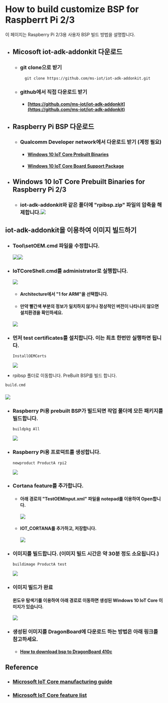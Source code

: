 # How to build customize BSP for Raspberrt Pi 2/3

이 페이지는 Raspberry Pi 2/3용 사용자 BSP 빌드 방법을 설명합니다.

* ## Micosoft iot-adk-addonkit 다운로드

  * ### git clone으로 받기

    ```
      git clone https://github.com/ms-iot/iot-adk-addonkit.git
    ```
  * ### github에서 직접 다운로드 받기

    * #### [https://github.com/ms-iot/iot-adk-addonkit](https://github.com/ms-iot/iot-adk-addonkit)
* ## Raspberry Pi BSP 다운로드

  * ### Qualcomm Developer network에서 다운로드 받기 \(계정 필요\)

    * #### [Windows 10 IoT Core Prebuilt Binaries](https://github.com/ms-iot/iot-adk-addonkit/releases/download/RPiBSP/rpibsp.zip)
    * #### [Windows 10 IoT Core Board Support Package](https://github.com/ms-iot/bsp)
* ## Windows 10 IoT Core Prebuilt Binaries for Raspberry Pi 2/3

  * ### iot-adk-addonkit와 같은 폴더에 "rpibsp.zip" 파일의 압축을 해제합니다.![](/assets/rpi3_bsp_build_step_1.png)

## iot-adk-addonkit을 이용하여 이미지 빌드하기

* ### Tool\setOEM.cmd 파일을 수정합니다.

  ![](/assets/rpi3_bsp_build_step_2.png)![](/assets/rpi3_bsp_build_step_3.png)

* ### IoTCoreShell.cmd를 administrator로 실행합니다.

  ![](/assets/rpi3_bsp_build_step_4.png)

  * #### Architecture에서 "1 for ARM"을 선택합니다.
  * #### 만약 빨간색 부분의 정보가 일치하지 않거나 정상적인 버전이 나타나지 않으면 설치환경을 확인하세요.

  ![](/assets/rpi3_bsp_build_step_5.png)

* ### 먼저 test certificates를 설치합니다. 이는 최초 한번만 실행하면 됩니다.

  ```
  InstallOEMCerts
  ```

  ![](/assets/rpi3_bsp_build_step_6.png)

* rpibsp 폴더로 이동합니다. PreBuilt BSP를 빌드 합니다.

```
build.cmd
```

### ![](/assets/rpi3_bsp_build_step_7.png)

* ### Raspberry Pi용 prebuilt BSP가 빌드되면 작업 풀더에 모든 패키지를 빌드합니다.

  ```
  buildpkg All
  ```

  ![](/assets/rpi3_bsp_build_step_8.png)

* ### Raspberry Pi용 프로덕트를 생성합니다. 

  ```
  newproduct ProductA rpi2
  ```

  ![](/assets/rpi3_bsp_build_step_9.png)

* ### Cortana feature를 추가합니다.

  * #### 아래 경로의 "TestOEMInput.xml" 파일을 notepad를 이용하여 Open합니다.

    ![](/assets/rpi3_bsp_build_cortana_step_1.png)

  * #### IOT\_CORTANA를 추가하고, 저장합니다.

    ![](/assets/rpi3_bsp_build_cortana_step_2.png)
* ### 이미지를 빌드합니다. \(이미지 빌드 시간은 약 30분 정도 소요됩니다.\)

  ```
  buildimage ProductA test
  ```

  ![](/assets/rpi3_bsp_build_step_10.png)

* ### 이미지 빌드가 완료

  #### 윈도우 탐색기를 이용하여 아래 경로로 이동하면 생성된 Windows 10 IoT Core 이미지가 있습니다.

  ![](/assets/rpi3_bsp_build_step_11.png)

* ### 생성된 이미지를 DragonBoard에 다운로드 하는 방법은 아래 링크를 참고하세요.

  * #### [How to download bsp to DragonBoard 410c](../how-to-download-binary.md)

## Reference

* ### [Microsoft IoT Core manufacturing guide](https://docs.microsoft.com/ko-kr/windows-hardware/manufacture/iot/create-a-basic-image?f=255&MSPPError=-2147217396.)
* ### [Microsoft IoT Core feature list](https://inslab.jira.com/wiki/spaces/CWD/pages/190873601/IoT+Core+feature+list)



